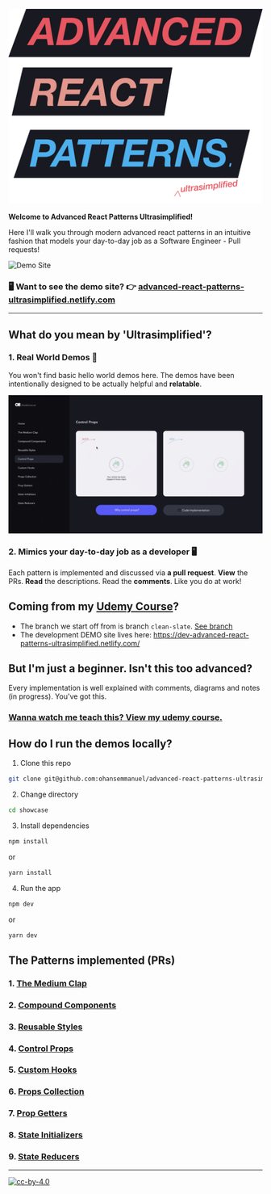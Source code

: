 ![Advanced React Patterns Ultrasimplified](assets/hero@3x.png)

**Welcome to Advanced React Patterns Ultrasimplified!**

Here I'll walk you through modern advanced react patterns in an intuitive fashion that models your day-to-day job as a Software Engineer - Pull requests!

![Demo Site](https://i.imgur.com/CQmSnrr.gif)

### 🖥 Want to see the demo site? 👉 [advanced-react-patterns-ultrasimplified.netlify.com](https://advanced-react-patterns-ultrasimplified.netlify.com/)

---

## What do you mean by 'Ultrasimplified'?

### 1. Real World Demos 🚀

You won't find basic hello world demos here. The demos have been intentionally designed to be actually helpful and **relatable**.

![GIF of Medium clap demo](assets/explainer-demo.gif)

### 2. Mimics your day-to-day job as a developer 🖥

Each pattern is implemented and discussed via **a pull request**. **View** the PRs. **Read** the descriptions. Read the **comments**. Like you do at work!

## Coming from my [Udemy Course](https://forms.gle/gU1HA7vwy2j1JvvZ6)?

- The branch we start off from is branch `clean-slate`. [See branch](https://github.com/ohansemmanuel/advanced-react-patterns-ultrasimplified/tree/clean-slate)
- The development DEMO site lives here: https://dev-advanced-react-patterns-ultrasimplified.netlify.com/

## But I'm just a beginner. Isn't this too advanced?

Every implementation is well explained with comments, diagrams and notes (in progress). You've got this.

### [Wanna watch me teach this? View my udemy course.](https://forms.gle/gU1HA7vwy2j1JvvZ6)

## How do I run the demos locally?

1. Clone this repo

```sh
git clone git@github.com:ohansemmanuel/advanced-react-patterns-ultrasimplified.git
```

2. Change directory

```sh
cd showcase
```

3. Install dependencies

```sh
npm install
```

or

```sh
yarn install
```

4. Run the app

```sh
npm dev
```

or

```sh
yarn dev
```

## The Patterns implemented (PRs)

### 1. [The Medium Clap](https://github.com/ohansemmanuel/advanced-react-patterns-ultrasimplified/pull/1)

### 2. [Compound Components](https://github.com/ohansemmanuel/advanced-react-patterns-ultrasimplified/pull/17)

### 3. [Reusable Styles](https://github.com/ohansemmanuel/advanced-react-patterns-ultrasimplified/pull/19)

### 4. [Control Props](https://github.com/ohansemmanuel/advanced-react-patterns-ultrasimplified/pull/6)

### 5. [Custom Hooks](https://github.com/ohansemmanuel/advanced-react-patterns-ultrasimplified/pull/7)

### 6. [Props Collection](https://github.com/ohansemmanuel/advanced-react-patterns-ultrasimplified/pull/8)

### 7. [Prop Getters](https://github.com/ohansemmanuel/advanced-react-patterns-ultrasimplified/pull/9)

### 8. [State Initializers](https://github.com/ohansemmanuel/advanced-react-patterns-ultrasimplified/pull/10)

### 9. [State Reducers](https://github.com/ohansemmanuel/advanced-react-patterns-ultrasimplified/pull/12)

---

[![cc-by-4.0](https://licensebuttons.net/l/by/4.0/80x15.png)](http://creativecommons.org/licenses/by/4.0/)
